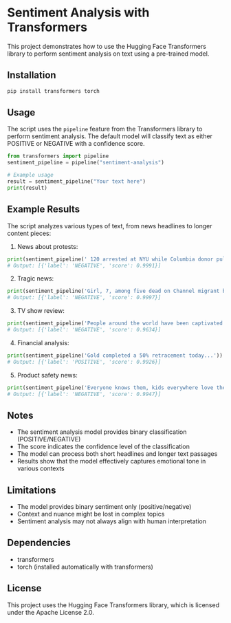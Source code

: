# Sentiment Analysis with Transformers

This project demonstrates how to use the Hugging Face Transformers library to perform sentiment analysis on text using a pre-trained model.

## Installation

```bash
pip install transformers torch
```

## Usage

The script uses the `pipeline` feature from the Transformers library to perform sentiment analysis. The default model will classify text as either POSITIVE or NEGATIVE with a confidence score.

```python
from transformers import pipeline
sentiment_pipeline = pipeline("sentiment-analysis")

# Example usage
result = sentiment_pipeline("Your text here")
print(result)
```

## Example Results

The script analyzes various types of text, from news headlines to longer content pieces:

1. News about protests:
```python
print(sentiment_pipeline(' 120 arrested at NYU while Columbia donor pulls funding as pro-Palestine protests sweep college campuses'))
# Output: [{'label': 'NEGATIVE', 'score': 0.9991}]
```

2. Tragic news:
```python
print(sentiment_pipeline('Girl, 7, among five dead on Channel migrant boat'))
# Output: [{'label': 'NEGATIVE', 'score': 0.9997}]
```

3. TV show review:
```python
print(sentiment_pipeline('People around the world have been captivated by Baby Reindeer...'))
# Output: [{'label': 'NEGATIVE', 'score': 0.9634}]
```

4. Financial analysis:
```python
print(sentiment_pipeline('Gold completed a 50% retracement today...'))
# Output: [{'label': 'POSITIVE', 'score': 0.9926}]
```

5. Product safety news:
```python
print(sentiment_pipeline('Everyone knows them, kids everywhere love them. Lunchables...'))
# Output: [{'label': 'NEGATIVE', 'score': 0.9947}]
```

## Notes

- The sentiment analysis model provides binary classification (POSITIVE/NEGATIVE)
- The score indicates the confidence level of the classification
- The model can process both short headlines and longer text passages
- Results show that the model effectively captures emotional tone in various contexts

## Limitations

- The model provides binary sentiment only (positive/negative)
- Context and nuance might be lost in complex topics
- Sentiment analysis may not always align with human interpretation

## Dependencies
- transformers
- torch (installed automatically with transformers)

## License
This project uses the Hugging Face Transformers library, which is licensed under the Apache License 2.0.
